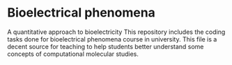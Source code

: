 # Bioelectrical phenomena
 A quantitative approach to bioelectricity
This repository includes the coding tasks done for bioelectrical phenomena course in university. This file is a decent source for teaching to help students better understand some concepts of computational molecular studies. 
